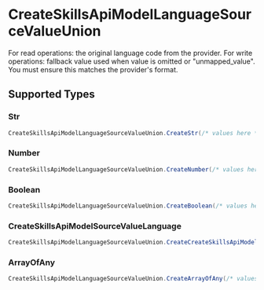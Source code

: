 # CreateSkillsApiModelLanguageSourceValueUnion

For read operations: the original language code from the provider. For write operations: fallback value used when value is omitted or "unmapped_value". You must ensure this matches the provider's format.


## Supported Types

### Str

```csharp
CreateSkillsApiModelLanguageSourceValueUnion.CreateStr(/* values here */);
```

### Number

```csharp
CreateSkillsApiModelLanguageSourceValueUnion.CreateNumber(/* values here */);
```

### Boolean

```csharp
CreateSkillsApiModelLanguageSourceValueUnion.CreateBoolean(/* values here */);
```

### CreateSkillsApiModelSourceValueLanguage

```csharp
CreateSkillsApiModelLanguageSourceValueUnion.CreateCreateSkillsApiModelSourceValueLanguage(/* values here */);
```

### ArrayOfAny

```csharp
CreateSkillsApiModelLanguageSourceValueUnion.CreateArrayOfAny(/* values here */);
```
